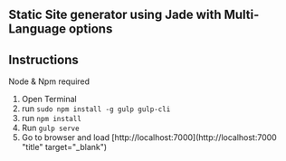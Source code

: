 ## Static Site generator using Jade with Multi-Language options 

## Instructions
Node & Npm required

1. Open Terminal
2. run `sudo npm install -g gulp gulp-cli`
3. run `npm install`
4. Run `gulp serve`
5. Go to browser and load [http://localhost:7000](http://localhost:7000 "title"  target="_blank")
